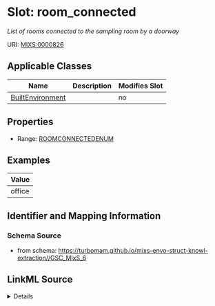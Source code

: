 # Slot: room_connected


_List of rooms connected to the sampling room by a doorway_



URI: [MIXS:0000826](https://w3id.org/mixs/0000826)



<!-- no inheritance hierarchy -->




## Applicable Classes

| Name | Description | Modifies Slot |
| --- | --- | --- |
[BuiltEnvironment](BuiltEnvironment.md) |  |  no  |







## Properties

* Range: [ROOMCONNECTEDENUM](ROOMCONNECTEDENUM.md)






## Examples

| Value |
| --- |
| office |

## Identifier and Mapping Information







### Schema Source


* from schema: https://turbomam.github.io/mixs-envo-struct-knowl-extraction//GSC_MIxS_6




## LinkML Source

<details>
```yaml
name: room_connected
description: List of rooms connected to the sampling room by a doorway
title: rooms connected by a doorway
notes:
- doorway
- room
examples:
- value: office
from_schema: https://turbomam.github.io/mixs-envo-struct-knowl-extraction//GSC_MIxS_6
rank: 1000
slot_uri: MIXS:0000826
multivalued: false
alias: room_connected
domain_of:
- BuiltEnvironment
range: ROOM_CONNECTED_ENUM
required: false
recommended: false

```
</details>